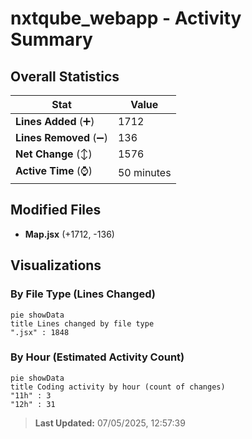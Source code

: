 # nxtqube_webapp - Activity Summary 

## Overall Statistics

| Stat                   | Value                                                             |
| ---------------------- | ----------------------------------------------------------------- |
| **Lines Added** (➕)   | 1712                                          |
| **Lines Removed** (➖) | 136                                        |
| **Net Change** (↕)    | 1576                |
| **Active Time** (⌚)   | 50 minutes |


## Modified Files
- **Map.jsx** (+1712, -136)

## Visualizations

### By File Type (Lines Changed)

```mermaid
pie showData
title Lines changed by file type
".jsx" : 1848
```

### By Hour (Estimated Activity Count)

```mermaid
pie showData
title Coding activity by hour (count of changes)
"11h" : 3
"12h" : 31
```


> **Last Updated:** 07/05/2025, 12:57:39